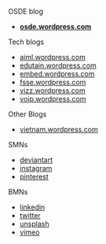 OSDE blog

- **[osde.wordpress.com](https://osde8info.wordpress.com)**

Tech blogs

- [aiml.wordpress.com](https://aidlml.wordpress.com)
- [edutain.wordpress.com](https://edutain8.wordpress.com)
- [embed.wordpress.com](https://embed8.wordpress.com)
- [fsse.wordpress.com](https://fsse8info.wordpress.com)
- [vizz.wordpress.com](https://vizz8info.wordpress.com)
- [voip.wordpress.com](https://voippix.wordpress.com)

Other Blogs

- [vietnam.wordpress.com](https://lovevietnamese.wordpress.com/)

SMNs

- [deviantart](https://www.deviantart.com/osde8info)
- [instagram](https://www.instagram.com/osde8info/)
- [pinterest](https://www.pinterest.co.uk/osde8info/_saved/)

BMNs

- [linkedin](https://www.linkedin.com/)
- [twitter](https://twitter.com/osde8info)
- [unsplash](https://unsplash.com/@osde8info)
- [vimeo](https://vimeo.com/osde8info)
